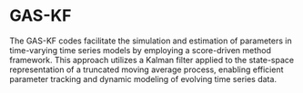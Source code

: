 # GAS-KF
The GAS-KF codes facilitate the simulation and estimation of parameters in time-varying time series models by employing a score-driven method framework. This approach utilizes a Kalman filter applied to the state-space representation of a truncated moving average process, enabling efficient parameter tracking and dynamic modeling of evolving time series data.
